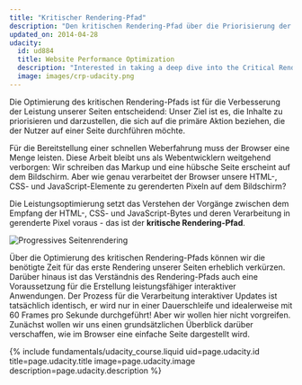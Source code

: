 ```yaml
---
title: "Kritischer Rendering-Pfad"
description: "Den kritischen Rendering-Pfad über die Priorisierung der Anzeige von Inhalten optimieren, die sich auf die primäre Aktion beziehen, die der Nutzer auf einer Seite durchführen möchte"
updated_on: 2014-04-28
udacity:
  id: ud884
  title: Website Performance Optimization
  description: "Interested in taking a deep dive into the Critical Rendering Path? Check out or companion course and learn how the browser converts HTML, CSS, and JavaScript to pixels on the screen, how to use DevTools to measure performance, and how to optimize the Critical Rendering Path of your pages."
  image: images/crp-udacity.png
---
```

<p class="intro">
  Die Optimierung des kritischen Rendering-Pfads ist für die Verbesserung der Leistung unserer Seiten entscheidend: Unser Ziel ist es, die Inhalte zu priorisieren und darzustellen, die sich auf die primäre Aktion beziehen, die der Nutzer auf einer Seite durchführen möchte.
</p>

Für die Bereitstellung einer schnellen Weberfahrung muss der Browser eine Menge leisten. Diese Arbeit bleibt uns als Webentwicklern weitgehend verborgen: Wir schreiben das Markup und eine hübsche Seite erscheint auf dem Bildschirm. Aber wie genau verarbeitet der Browser unsere HTML-, CSS- und JavaScript-Elemente zu gerenderten Pixeln auf dem Bildschirm?

Die Leistungsoptimierung setzt das Verstehen der Vorgänge zwischen dem Empfang der HTML-, CSS- und JavaScript-Bytes und deren Verarbeitung in gerenderte Pixel voraus - das ist der **kritische Rendering-Pfad**.

<img src="images/progressive-rendering.png" class="center" alt="Progressives Seitenrendering">

Über die Optimierung des kritischen Rendering-Pfads können wir die benötigte Zeit für das erste Rendering unserer Seiten erheblich verkürzen. Darüber hinaus ist das Verständnis des Rendering-Pfads auch eine Voraussetzung für die Erstellung leistungsfähiger interaktiver Anwendungen. Der Prozess für die Verarbeitung interaktiver Updates ist tatsächlich identisch, er wird nur in einer Dauerschleife und idealerweise mit 60 Frames pro Sekunde durchgeführt! Aber wir wollen hier nicht vorgreifen. Zunächst wollen wir uns einen grundsätzlichen Überblick darüber verschaffen, wie im Browser eine einfache Seite dargestellt wird.

{% include fundamentals/udacity_course.liquid uid=page.udacity.id title=page.udacity.title image=page.udacity.image description=page.udacity.description %}


